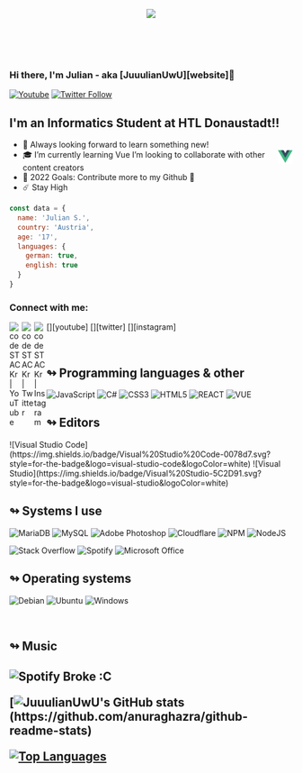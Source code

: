 <p align="center">
  <img src="https://i.imgur.com/2xqzK0s.png"/>
</p>

<br>
<br>
<br>

### Hi there, I'm Julian - aka [JuuulianUwU][website]👋 

[![Youtube](https://img.shields.io/youtube/channel/subscribers/UCx3Q32cQMwNBCVfTDm8WSAg?color=red&label=Juuulian&logo=Youtube&logoColor=red&style=for-the-badge)](https://www.youtube.com/channel/UCx3Q32cQMwNBCVfTDm8WSAg)
[![Twitter Follow](https://img.shields.io/twitter/url?color=%231DA1F2&label=Twitter&logo=twitter&style=for-the-badge&url=https%3A%2F%2Ftwitter.com%2FJuuulianUwU)](https://twitter.com/JuuulianUwU)

## I'm an Informatics Student at HTL Donaustadt!!

- 🔭 Always looking forward to learn something new!
- 🎓 I’m currently learning Vue [<img style="float: right;" alt="VueJS" width="26px" src="https://raw.githubusercontent.com/github/explore/80688e429a7d4ef2fca1e82350fe8e3517d3494d/topics/vue/vue.png" />](https://vuejs.org/)
I’m looking to collaborate with other content creators
- 🥅 2022 Goals: Contribute more to my Github 🤣
- ☄️ Stay High

```javascript
const data = {
  name: 'Julian S.',
  country: 'Austria',
  age: '17',
  languages: {
    german: true,
    english: true
  }
}
```

### Connect with me:

[<img align="left" alt="codeSTACKr | YouTube" width="22px" src="https://cdn.jsdelivr.net/npm/simple-icons@v3/icons/youtube.svg" />][youtube]
[<img align="left" alt="codeSTACKr | Twitter" width="22px" src="https://cdn.jsdelivr.net/npm/simple-icons@v3/icons/twitter.svg" />][twitter]
[<img align="left" alt="codeSTACKr | Instagram" width="22px" src="https://cdn.jsdelivr.net/npm/simple-icons@v3/icons/instagram.svg" />][instagram]

<br />

<h2>↬ Programming languages & other </h2>

  ![JavaScript](https://img.shields.io/badge/javascript-%23323330.svg?style=for-the-badge&logo=javascript&logoColor=%23F7DF1E)
  ![C#](https://img.shields.io/badge/c%23-%23239120.svg?style=for-the-badge&logo=c-sharp&logoColor=white)
  ![CSS3](https://img.shields.io/badge/css3-%231572B6.svg?style=for-the-badge&logo=css3&logoColor=white)
  ![HTML5](https://img.shields.io/badge/html5-%23E34F26.svg?style=for-the-badge&logo=html5&logoColor=white)
  ![REACT](https://img.shields.io/badge/react-%2361DBFB.svg?style=for-the-badge&logo=react&logoColor=white)
  ![VUE](https://img.shields.io/badge/vue-%2342b883.svg?style=for-the-badge&logo=vue&logoColor=white)
 
<h2>↬ Editors </h2>
![Visual Studio Code](https://img.shields.io/badge/Visual%20Studio%20Code-0078d7.svg?style=for-the-badge&logo=visual-studio-code&logoColor=white)
![Visual Studio](https://img.shields.io/badge/Visual%20Studio-5C2D91.svg?style=for-the-badge&logo=visual-studio&logoColor=white)

<h2>↬ Systems I use </h2>

  ![MariaDB](https://img.shields.io/badge/MariaDB-003545?style=for-the-badge&logo=mariadb&logoColor=white)
  ![MySQL](https://img.shields.io/badge/mysql-%2300f.svg?style=for-the-badge&logo=mysql&logoColor=white)
  ![Adobe Photoshop](https://img.shields.io/badge/adobe%20photoshop-%2331A8FF.svg?style=for-the-badge&logo=adobe%20photoshop&logoColor=white)
  ![Cloudflare](https://img.shields.io/badge/Cloudflare-F38020?style=for-the-badge&logo=Cloudflare&logoColor=white)
  ![NPM](https://img.shields.io/badge/NPM-%23000000.svg?style=for-the-badge&logo=npm&logoColor=white)
  ![NodeJS](https://img.shields.io/badge/node.js-6DA55F?style=for-the-badge&logo=node.js&logoColor=white)

  ![Stack Overflow](https://img.shields.io/badge/-Stackoverflow-FE7A16?style=for-the-badge&logo=stack-overflow&logoColor=white)
  ![Spotify](https://img.shields.io/badge/Spotify-1ED760?style=for-the-badge&logo=spotify&logoColor=white)
  ![Microsoft Office](https://img.shields.io/badge/Microsoft_Office-D83B01?style=for-the-badge&logo=microsoft-office&logoColor=white)

<h2>↬ Operating systems </h2>
  
![Debian](https://img.shields.io/badge/Debian-D70A53?style=for-the-badge&logo=debian&logoColor=white)
![Ubuntu](https://img.shields.io/badge/Ubuntu-E95420?style=for-the-badge&logo=ubuntu&logoColor=white)
![Windows](https://img.shields.io/badge/Windows-0078D6?style=for-the-badge&logo=windows&logoColor=white)

<br>

<h2>↬ Music <h2>
  <p align="left">
    
  ![Spotify Broke :C](https://spotify-recently-played-readme.vercel.app/api?user=jtk205&count=5)




  [![JuuulianUwU's GitHub stats](https://github-readme-stats.vercel.app/api?theme=dracula&username=JuuulianUwU&show_icons=true&local=de")(https://github.com/anuraghazra/github-readme-stats)
  
  [![Top Languages](https://github-readme-stats.vercel.app/api/top-langs/?theme=dracula&username=JuuulianUwU)](https://github.com/juuulianUwU)

